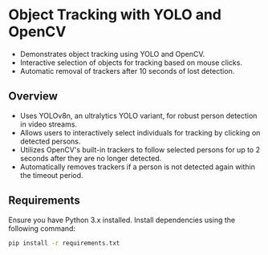 # Object Tracking with YOLO and OpenCV

- Demonstrates object tracking using YOLO and OpenCV.
- Interactive selection of objects for tracking based on mouse clicks.
- Automatic removal of trackers after 10 seconds of lost detection.

## Overview

- Uses YOLOv8n, an ultralytics YOLO variant, for robust person detection in video streams.
- Allows users to interactively select individuals for tracking by clicking on detected persons.
- Utilizes OpenCV's built-in trackers to follow selected persons for up to 2 seconds after they are no longer detected.
- Automatically removes trackers if a person is not detected again within the timeout period.

## Requirements

Ensure you have Python 3.x installed. Install dependencies using the following command:

```bash
pip install -r requirements.txt